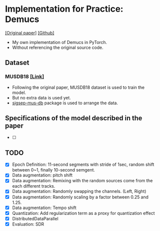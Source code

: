 # Implementation for Practice: Demucs
[[Original paper]](https://arxiv.org/pdf/1911.13254.pdf) [[Github]](https://github.com/facebookresearch/demucs)
- My own implementation of Demucs in PyTorch.
- Without referencing the original source code.


## Dataset
### MUSDB18 [[Link]](https://sigsep.github.io/datasets/musdb.html)
- Following the original paper, MUSDB18 dataset is used to train the model.
- But no extra data is used yet.
- [sigsep-mus-db](https://github.com/sigsep/sigsep-mus-db) package is used to arrange the data.

## Specifications of the model described in the paper
- [ ] 

## TODO
- [x] Epoch Definition: 11-second segments with stride of 1sec, random shift between 0~1, finally 10-second semgent.
- [x] Data augmentation: pitch shift
- [x] Data augmentation: Remixing with the random sources come from the each different tracks.
- [x] Data augmentation: Randomly swapping the channels. (Left, Right)
- [x] Data augmentation: Randomly scaling by a factor between 0.25 and 1.25.
- [x] Data augmentation: Tempo shift
- [x] Quantization: Add regularization term as a proxy for quantization effect
- [x] DistributedDataParallel
- [x] Evaluation: SDR
